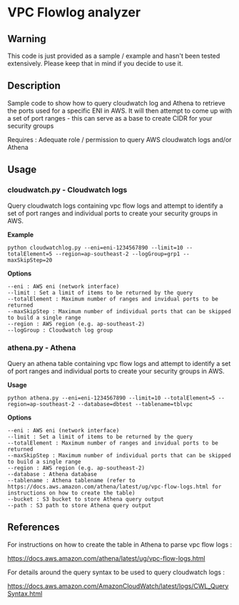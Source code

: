 # VPC Flowlog analyzer

## Warning
This code is just provided as a sample / example and hasn't been tested extensively. Please keep that in mind if you decide to use it.

## Description

Sample code to show how to query cloudwatch log and Athena to retrieve the ports used for a specific ENI in AWS.
It will then attempt to come up with a set of port ranges - this can serve as a base to create CIDR for your security groups

Requires : Adequate role / permission to query AWS cloudwatch logs and/or Athena

## Usage 

### cloudwatch.py - Cloudwatch logs

Query cloudwatch logs containing vpc flow logs and attempt to identify a set of port ranges and individual ports to create your security groups in AWS.

**Example**
```
python cloudwatchlog.py --eni=eni-1234567890 --limit=10 --totalElement=5 --region=ap-southeast-2 --logGroup=grp1 --maxSkipStep=20
```

**Options**
```
--eni : AWS eni (network interface)
--limit : Set a limit of items to be returned by the query
--totalElement : Maximum number of ranges and invidual ports to be returned
--maxSkipStep : Maximum number of individual ports that can be skipped to build a single range
--region : AWS region (e.g. ap-southeast-2)
--logGroup : Cloudwatch log group
```

### athena.py - Athena

Query an athena table containing vpc flow logs and attempt to identify a set of port ranges and individual ports to create your security groups in AWS.

**Usage**
```
python athena.py --eni=eni-1234567890 --limit=10 --totalElement=5 --region=ap-southeast-2 --database=dbtest --tablename=tblvpc
```

**Options**
```
--eni : AWS eni (network interface)
--limit : Set a limit of items to be returned by the query
--totalElement : Maximum number of ranges and invidual ports to be returned
--maxSkipStep : Maximum number of individual ports that can be skipped to build a single range
--region : AWS region (e.g. ap-southeast-2)
--database : Athena database
--tablename : Athena tablename (refer to https://docs.aws.amazon.com/athena/latest/ug/vpc-flow-logs.html for instructions on how to create the table)
--bucket : S3 bucket to store Athena query output
--path : S3 path to store Athena query output
```

## References

For instructions on how to create the table in Athena to parse vpc flow logs :

https://docs.aws.amazon.com/athena/latest/ug/vpc-flow-logs.html 

For details around the query syntax to be used to query cloudwatch logs : 

https://docs.aws.amazon.com/AmazonCloudWatch/latest/logs/CWL_QuerySyntax.html
